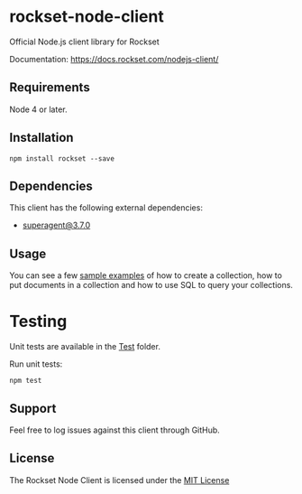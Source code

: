 # rockset-node-client
Official Node.js client library for Rockset

Documentation: https://docs.rockset.com/nodejs-client/

## Requirements

Node 4 or later.

## Installation

```
npm install rockset --save
```

## Dependencies

This client has the following external dependencies:
* superagent@3.7.0

## Usage
You can see a few [sample examples](https://github.com/rockset/rockset-node-client/tree/master/examples) of how to create a collection, how to put documents in a collection and how to use SQL to query your collections.

Testing
=======

Unit tests are available in the [Test](https://github.com/rockset/rockset-node-client/tree/master/test) folder.

Run unit tests:
```
npm test
```

## Support

Feel free to log issues against this client through GitHub.

## License

The Rockset Node Client is licensed under the [MIT License](https://github.com/rockset/rockset-node-client/blob/master/LICENSE)
